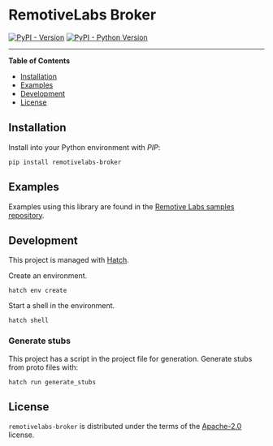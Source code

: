 # RemotiveLabs Broker

[![PyPI - Version](https://img.shields.io/pypi/v/remotivelabs-broker.svg)](https://pypi.org/project/remotivelabs-broker)
[![PyPI - Python Version](https://img.shields.io/pypi/pyversions/remotivelabs-broker.svg)](https://pypi.org/project/remotivelabs-broker)

-----

**Table of Contents**

- [Installation](#installation)
- [Examples](#examples)
- [Development](#development)
- [License](#license)

## Installation
Install into your Python environment with _PIP_:

    pip install remotivelabs-broker


## Examples
Examples using this library are found in the [Remotive Labs samples repository](https://github.com/remotivelabs/remotivelabs-samples).

## Development
This project is managed with [Hatch](https://hatch.pypa.io/latest/).

Create an environment.

    hatch env create

Start a shell in the environment.

    hatch shell

### Generate stubs
This project has a script in the project file for generation. Generate stubs from proto files with:

    hatch run generate_stubs

## License

`remotivelabs-broker` is distributed under the terms of the [Apache-2.0](https://spdx.org/licenses/Apache-2.0.html) license.

